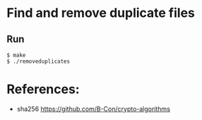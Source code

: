 # Find and remove duplicate files

## Run

```
$ make
$ ./removeduplicates
```
# References:
- sha256
https://github.com/B-Con/crypto-algorithms
